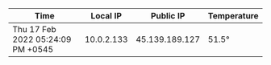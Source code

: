 | Time     | Local IP | Public IP | Temperature |
| ----------- | ----------- | ----------- | ----------- |
| Thu 17 Feb 2022 05:24:09 PM +0545      | 10.0.2.133     | 45.139.189.127  | 51.5° |
